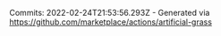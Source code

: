 Commits: 2022-02-24T21:53:56.293Z - Generated via https://github.com/marketplace/actions/artificial-grass
<br>
